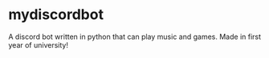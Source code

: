 # mydiscordbot
A discord bot written in python that can play music and games.
Made in first year of university!
